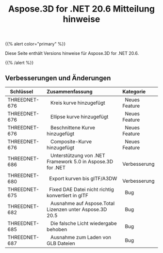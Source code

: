 ﻿---
title: Aspose.3D for .NET 20.6 Mitteilung hinweise
type: docs
weight: 20
url: /de/net/aspose-3d-for-net-20-6-release-notes/
---
{{% alert color="primary" %}} 

Diese Seite enthält Versions hinweise für Aspose.3D for .NET 20.6.

{{% /alert %}} 
## **Verbesserungen und Änderungen**

|` `**Schlüssel**|**Zusammenfassung**|**Kategorie**|
|:- |:- |:- |
|THREEDNET-676 |` ` Kreis kurve hinzugefügt|` `Neues Feature|
|THREEDNET-676 |` ` Ellipse kurve hinzugefügt|` `Neues Feature|
|THREEDNET-676 |` ` Beschnittene Kurve hinzugefügt|` `Neues Feature|
|THREEDNET-676 |` ` Composite-Kurve hinzugefügt|` `Neues Feature|
|THREEDNET-686 |` ` Unterstützung von .NET Framework 5.0 in Aspose.3D for .NET|` ` Verbesserung|
|THREEDNET-680 |` `Export kurven bis glTF/A3DW|` ` Verbesserung|
|THREEDNET-675 |` `Fixed DAE Datei nicht richtig konvertiert in glTF|` `Bug|
|THREEDNET-682 |` ` Ausnahme auf Aspose.Total Lizenzen unter Aspose.3D 20.5|` `Bug|
|THREEDNET-685 |` ` Die falsche Licht wiedergabe behoben|` `Bug|
|THREEDNET-687 |` ` Ausnahme zum Laden von GLB Dateien|` `Bug|

